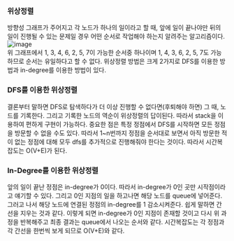 ### 위상정렬
방향성 그래프가 주어지고 각 노드가 하나의 일이라고 할 때, 앞에 일이 끝나야만 뒤의 일이 진행될 수 있는 문제일 경우 어떤 순서로 작업해야 하는지 알려주는 알고리즘이다. <br>
![image](https://user-images.githubusercontent.com/55936770/179976112-bac9e891-67d9-4900-a674-116bbfd71cf0.png)<br>
위 그래프에서 1, 3, 4, 6, 2, 5, 7이 가능한 순서중 하나이며 1, 4, 3, 6, 2, 5, 7도 가능하므로 순서는 유일하다고 할 수 없다. 위상정렬 방법은 크게 2가지로 DFS를 이용한 방법과
in-degree를 이용한 방법이 있다.

### DFS를 이용한 위상정렬
결론부터 말하면 DFS로 탐색하다가 더 이상 진행할 수 없다면(후퇴해야 하면) 그 때, 노드를 기록한다. 그리고 기록한 노드의 역순이 위상정렬의 답이된다. 따라서 stack을 이용하여 
편하게 구현이 가능하다. 중요한 점은 특정 정점에서 DFS를 시작하면 모든 정점을 방문할 수 없을 수도 있다. 따라서 1~n번까지 정점을 순서대로 보면서 아직 방문한 적이 없는 정점에 대해
모두 dfs를 추가적으로 진행해줘야 한다는 것이다. 따라서 시간복잡도는 O(V+E)가 된다.

### In-Degree를 이용한 위상정렬
앞의 일이 끝난 정점은 in-degree가 0이다. 따라서 in-degree가 0인 곳만 시작점이라고 얘기할 수 있다. 그리고 0인 지점의 일을 하고나면 해당 노드를 queue에 넣어준다. 그러고 나서
해당 노드에 연결된 정점의 in-degree를 1 감소시켜준다. 쉽게 말하면 간선을 지우는 것과 같다. 이렇게 되면 in-degree가 0인 지점이 존재할 것이고 다시 위 과정을 반복해주고 최종 결과는
queue에서 나오는 순서와 같다. 시간복잡도는 각 정점과 각 간선을 한번씩 보게 되므로 O(V+E)와 같다. 
